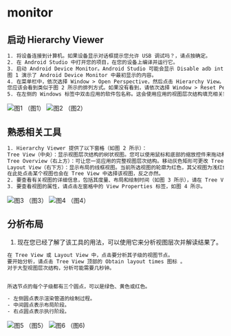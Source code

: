 # monitor

## 启动 Hierarchy Viewer

```html
1. 将设备连接到计算机。如果设备显示对话框提示您允许 USB 调试吗？，请点按确定。
2. 在 Android Studio 中打开您的项目，在您的设备上编译并运行它。
3. 启动 Android Device Monitor。Android Studio 可能会显示 Disable adb integration 对话框，因为一次只能有一个进程可以通过 adb 连接到设备，并且 Android Device Monitor 正在请求连接。
图 1 演示了 Android Device Monitor 中最初显示的内容。
4. 在菜单栏中，依次选择 Window > Open Perspective，然后点击 Hierarchy View。
您应该会看到类似于图 2 所示的排列方式。如果没有看到，请依次选择 Window > Reset Perspective 以返回默认布局。
5. 在左侧的 Windows 标签中双击应用的软件包名称。这会使用应用的视图层次结构填充相关窗格
```

![图1](https://gitlab2018.com/caiqingfeng/res/raw/master/font/zym/share/app/monitor/m-1.jpg)
（图1）
![图2](https://gitlab2018.com/caiqingfeng/res/raw/master/font/zym/share/app/monitor/m-2.jpg)
（图2）

## 熟悉相关工具

```html
1. Hierarchy Viewer 提供了以下窗格（如图 2 所示）：
Tree View（中央）：显示视图层次结构的树状视图。您可以使用鼠标和底部的缩放控件来拖动和缩放树。每个节点都指示它的 View 类名和 ID 名称。
Tree Overview（右上方）：可让您一览应用的完整视图层次结构。移动灰色矩形可更改 Tree View 中可见的视口。
Layout View（右下方）：显示布局的线框视图。当前所选视图的轮廓为红色，其父视图为浅红色。
在此处点击某个视图也会在 Tree View 中选择该视图，反之亦然。
2. 要查看有关视图的详细信息，包括其度量、布局和绘制时间（如图 3 所示），请在 Tree View 中点击该视图。双击该视图可查看其放大图片。
3. 要查看视图的属性，请点击左窗格中的 View Properties 标签，如图 4 所示。
```

![图3](https://gitlab2018.com/caiqingfeng/res/raw/master/font/zym/share/app/monitor/m-3.jpg)
（图3）
![图4](https://gitlab2018.com/caiqingfeng/res/raw/master/font/zym/share/app/monitor/m-4.jpg)
（图4）

## 分析布局

1. 现在您已经了解了该工具的用法，可以使用它来分析视图层次并解读结果了。

```html
在 Tree View 或 Layout View 中，点击要分析其子级的视图节点。
要开始分析，请点击 Tree View 顶部的 Obtain layout times 图标 。
对于大型视图层次结构，分析可能需要几秒钟。


所选节点的每个子级都有三个圆点，可以是绿色、黄色或红色。

- 左侧圆点表示渲染管道的绘制过程。
- 中间圆点表示布局阶段。
- 右点圆点表示执行阶段。
```

![图5](https://gitlab2018.com/caiqingfeng/res/raw/master/font/zym/share/app/monitor/m-5.jpg)
（图5）
![图6](https://gitlab2018.com/caiqingfeng/res/raw/master/font/zym/share/app/monitor/m-6.jpg)
（图6)


